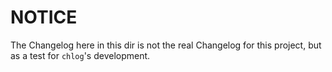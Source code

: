 # NOTICE

The Changelog here in this dir is not the real Changelog for this project, but as a test for `chlog`'s development.

